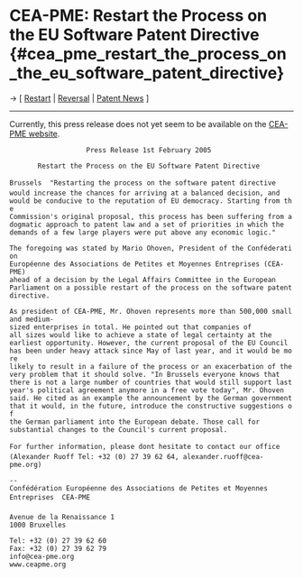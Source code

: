 # CEA-PME: Restart the Process on the EU Software Patent Directive {#cea_pme_restart_the_process_on_the_eu_software_patent_directive}

-\> \[ [ Restart](EuroparlSwpat04En "wikilink") \| [
Reversal](ConsReversEn "wikilink") \| [ Patent
News](SwpatcninoEn "wikilink") \]

------------------------------------------------------------------------

Currently, this press release does not yet seem to be available on the
[CEA-PME website](http://www.cea-pme.org "wikilink").

`                   Press Release 1st February 2005`

`       Restart the Process on the EU Software Patent Directive`

`Brussels  "Restarting the process on the software patent directive`\
`would increase the chances for arriving at a balanced decision, and`\
`would be conducive to the reputation of EU democracy. Starting from the`\
`Commission's original proposal, this process has been suffering from a`\
`dogmatic approach to patent law and a set of priorities in which the`\
`demands of a few large players were put above any economic logic." `

`The foregoing was stated by Mario Ohoven, President of the Conféderation`\
`Européenne des Associations de Petites et Moyennes Entreprises (CEA-PME)`\
`ahead of a decision by the Legal Affairs Committee in the European`\
`Parliament on a possible restart of the process on the software patent`\
`directive.`

`As president of CEA-PME, Mr. Ohoven represents more than 500,000 small`\
`and medium-sized enterprises in total. He pointed out that companies of`\
`all sizes would like to achieve a state of legal certainty at the`\
`earliest opportunity. However, the current proposal of the EU Council`\
`has been under heavy attack since May of last year, and it would be more`\
`likely to result in a failure of the process or an exacerbation of the`\
`very problem that it should solve. "In Brussels everyone knows that`\
`there is not a large number of countries that would still support last`\
`year's political agreement anymore in a free vote today", Mr. Ohoven`\
`said. He cited as an example the announcement by the German government`\
`that it would, in the future, introduce the constructive suggestions of`\
`the German parliament into the European debate. Those call for`\
`substantial changes to the Council's current proposal.`

`For further information, please dont hesitate to contact our office`\
`(Alexander Ruoff Tel: +32 (0) 27 39 62 64, alexander.ruoff@cea-pme.org)`

`-- `\
`Confédération Européenne des Associations de Petites et Moyennes`\
`Entreprises  CEA-PME`\
\
`Avenue de la Renaissance 1`\
`1000 Bruxelles`

`Tel: +32 (0) 27 39 62 60`\
`Fax: +32 (0) 27 39 62 79`\
`info@cea-pme.org`\
`www.ceapme.org`

